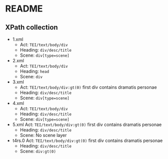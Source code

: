 # README


## XPath collection

- 1.xml
  - Act: `TEI/text/body/div`
  - Heading: `div/desc/title`
  - Scene: `div[type=scene]`
- 2.xml
  - Act: `TEI/text/body/div`
  - Heading: `head`
  - Scene: `div`
- 3.xml
  - Act: `TEI/text/body/div:gt(0)` 
  first div contains dramatis personae
  - Heading: `div/desc/title`
  - Scene: `div[type=scene]`
- 4.xml
  - Act: `TEI/text/body/div`
  - Heading: `div/desc/title`
  - Scene: `div[type=scene]`
- 5.xml
  Act: `TEI/text/body/div:gt(0)`
  first div contains dramatis personae
  - Heading: `div/desc/title`
  - Scene: No scene layer
- t4rs.0
  Act: `TEI/text/body/div:gt(0)`
  first div contains dramatis personae
  - Heading: `div/desc/title`
  - Scene: `div:gt(0)`

